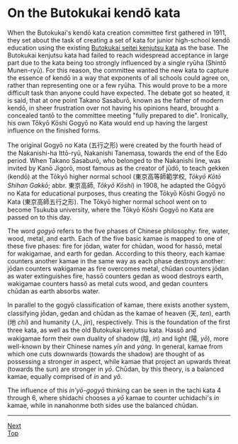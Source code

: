 # On the Butokukai kendō kata

When the Butokukai's kendō kata creation committee first gathered in 1911, they set about the task of creating a set of kata for junior high-school kendō education using the existing [Butokukai seitei kenjutsu kata](../butokukai/README.md) as the base. The Butokukai kenjutsu kata had failed to reach widespread acceptance in large part due to the kata being too strongly influenced by a single ryūha (Shintō Munen-ryū). For this reason, the committee wanted the new kata to capture the essence of kendō in a way that exponents of all schools could agree on, rather than representing one or a few ryūha. This would prove to be a more difficult task than anyone could have expected. The debate got so heated, it is said, that at one point Takano Sasaburō, known as the father of modern kendō, in sheer frustration over not having his opinions heard, brought a concealed tantō to the committee meeting "fully prepared to die". Ironically, his own Tōkyō Kōshi Gogyō no Kata would end up having the largest influence on the finished forms.

The original Gogyō no Kata (五行之形) were created by the fourth head of the Nakanishi-ha Ittō-ryū, Nakanishi Tanemasa, towards the end of the Edo period. When Takano Sasaburō, who belonged to the Nakanishi line, was invited by Kanō Jigorō, most famous as the creator of jūdō, to teach gekken (kendō) at the Tōkyō higher normal school (東京高等師範学校, *Tōkyō Kōtō Shihan Gakkō*; abbr. 東京高師, *Tōkyō Kōshi*) in 1908, he adapted the Gōgyō no Kata for educational purposes, thus creating the Tōkyō Kōshi Gogyō no Kata (東京高師五行之形). The Tōkyō higher normal school went on to become Tsukuba university, where the Tōkyō Kōshi Gogyō no Kata are passed on to this day.

The word *gogyō* refers to the five phases of Chinese philosophy: fire, water, wood, metal, and earth. Each of the five basic kamae is mapped to one of these five phases: fire for jōdan, water for chūdan, wood for hassō, metal for wakigamae, and earth for gedan. According to this theory, each kamae counters another kamae in the same way as each phase destroys another: jōdan counters wakigamae as fire overcomes metal, chūdan counters jōdan as water extinguishes fire, hassō counters gedan as wood destroys earth, wakigamae counters hassō as metal cuts wood, and gedan counters chūdan as earth absorbs water.

In parallel to the gogyō classification of kamae, there exists another system, classifying jōdan, gedan and chūdan as the kamae of heaven (天, *ten*), earth (地 *chi*) and humanity (人, *jin*), respectively. This is the foundation of the first three kata, as well as the old Butokukai kenjutsu kata. Hassō and wakigamae form their own duality of shadow (陰, *in*) and light (陽, *yō*), more well-known by their Chinese names *yīn* and *yáng*. In general, kamae from which one cuts downwards (towards the shadow) are thought of as possessing a stronger *in* aspect, while kamae that project an upwards threat (towards the sun) are stronger in *yō*. Chūdan, by this theory, is a balanced kamae, equally comprised of *in* and *yō*.

The influence of this *in'yō-gogyō* thinking can be seen in the tachi kata 4 through 6, where shidachi chooses a *yō* kamae to counter uchidachi's *in* kamae, while in nanahonme both sides use the balanced chūdan.

----

[Next](tachi-yonhonme.md)  
[Top](README.md)
